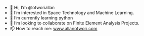 - 👋 Hi, I’m @otworiallan
- 👀 I’m interested in Space Technology and Machine Learning.
- 🌱 I’m currently learning python
- 💞️ I’m looking to collaborate on Finite Element Analysis Projects.
- 📫 How to reach me: www.allanotwori.com

<!---
otworiallan/otworiallan is a ✨ special ✨ repository because its `README.md` (this file) appears on your GitHub profile.
You can click the Preview link to take a look at your changes.
--->
